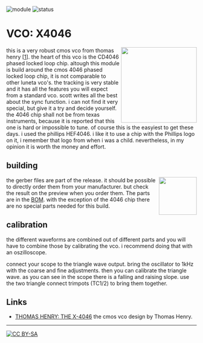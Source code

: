 ![module](https://img.shields.io/badge/module-VCO-yellow)
![status](https://img.shields.io/badge/status-work%20in%20progress-orange)

 # VCO: X4046
<a href="https://photos.app.goo.gl/NhE2TPGxzUfEHXZ19"><img align="right" src="https://spielhuus.github.io/elektrophon/images/4046-logo-tmb.jpg" height="200px"></img></a>
this is a very robust cmos vco from thomas henry [[1][1]]. the heart of this vco is the CD4046 phased locked loop chip. altough this module is build around the cmos 4046 phased locked loop chip, it is not comparable to other luneta vco's. the tracking is very stable and it has all the features you will expect from a standard vco. scott writes all the best about the sync function. i can not find it very special, but give it a try and decide yourself. the 4046 chip shall not be from texas instruments, because it is reported that this one is hard or impossible to tune. of course this is the easyiest to get these days. i used the phillips HEF4046. i like it to use a chip with the Phillips logo on it, i remember that logo from when i was a child. nevertheless, in my opinion it is worth the money and effort.

## building

<a href="https://spielhuus.github.io/elektrophon/schemas/4046.pdf"><img align="right" src="https://spielhuus.github.io/elektrophon/images/4046-schemas.png" height="100px"></img></a> the gerber files are part of the release. it should be possible to directly order them from your manufacturer. but check the result on the preview when you order them. The parts are in the [BOM](BOM.md). with the exception of the 4046 chip there are no special parts needed for this build.


## calibration

the different waveforms are combined out of different parts and you will have to combine those by calibrating the vco. i recommend doing that with an oszilloscope.

connect your scope to the triangle wave output. 
bring the oscillator to 1kHz with the coarse and fine adjustments. 
then you can calibrate the triangle wave. as you can see in the scope there is a falling and raising slope. use the two triangle connect trimpots (TC1/2) to bring them together.

 ## Links

* [THOMAS HENRY: THE X-4046][1] the cmos vco design by Thomas Henry.


---
[![CC BY-SA](https://licensebuttons.net/l/by-sa/3.0/88x31.png)](https://creativecommons.org/licenses/by-sa/4.0/)



[1]:http://birthofasynth.com/Thomas_Henry/Pages/X-4046.html
